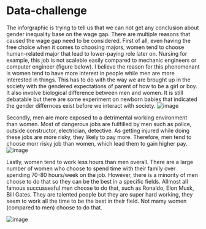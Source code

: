 # Data-challenge

The inforgraphic is trying to tell us that we can not get any conclusion about gender inequality base on the wage gap. There are multiple reasons that caused the wage gap need to be considered. First of all, even having the free choice when it comes to choosing majors, women tend to choose human-related major that lead to lower-paying role later on. Nursing for example, this job is not scaleble easily compared to mechanic engineers or computer engineer (figure below). I believe the reason for this phenomenant is women tend to have more interest in people while men are more interested in things. This has to do with the way we are brought up in the society with the gendered expectations of parent of how to be a girl or boy. It also involve biological difference between men and women. It is still debatable but there are some experiment on newborn babies that indicated the gender differnces exist before we interact with society.
![image](https://user-images.githubusercontent.com/109555690/201960957-d0a157d5-aedf-46bb-ba97-fd7d4c5f487b.png)

Secondly, men are more exposed to a detrimental working environment than women. Most of dangerous jobs are fullfilled by men such as police, outside constructor, electrician, detective. As getting injured while doing these jobs are more risky, they likely to pay more. Therefore, men tend to choose morr risky job than women, which lead them to gain higher pay. 
![image](https://user-images.githubusercontent.com/109555690/201961800-e28ae36d-b5a6-45cf-86de-bd1cabcd93ef.png)


Lastly, women tend to work less hours than men overall. There are a large number of women who choose to spend time with their family over spending 70-80 hours/week on the job. However, there is a minority of men choose to do that so they can be the best in a specific fields. Allmost all famous succussesful men choose to do that, such as Ronaldo, Elon Musk, Bill Gates. They are talented people but they are super hard working, they seem to work all the time to be the best in their field. Not mamy women (compared to men) choose to do that. 

![image](https://user-images.githubusercontent.com/109555690/201962780-cb9a83f5-3a09-48c5-a81f-2dee1db0826f.png)
